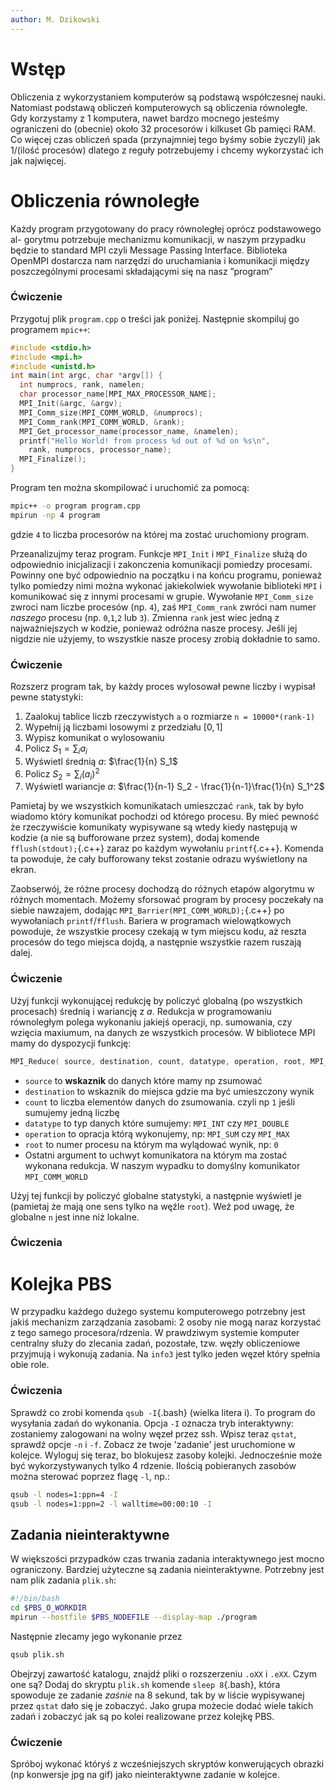 ```yaml
---
author: M. Dzikowski
---
```


# Wstęp

Obliczenia z wykorzystaniem komputerów są podstawą współczesnej nauki.
Natomiast podstawą obliczeń komputerowych są obliczenia równoległe. Gdy
korzystamy z 1 komputera, nawet bardzo mocnego jesteśmy ograniczeni do
(obecnie) około 32 procesorów i kilkuset Gb pamięci RAM. Co więcej czas
obliczeń spada (przynajmniej tego byśmy sobie życzyli) jak 1/(ilość procesów)
dlatego z reguły potrzebujemy i chcemy wykorzystać ich jak najwięcej.

# Obliczenia równoległe

Każdy program przygotowany do pracy równoległej oprócz podstawowego al-
gorytmu potrzebuje mechanizmu komunikacji, w naszym przypadku będzie to
standard MPI czyli Message Passing Interface. Biblioteka OpenMPI dostarcza
nam narzędzi do uruchamiania i komunikacji między poszczególnymi procesami
składającymi się na nasz ”program”

### Ćwiczenie

Przygotuj plik `program.cpp` o treści jak poniżej. Następnie skompiluj go programem
`mpic++`:

```c++
#include <stdio.h>
#include <mpi.h>
#include <unistd.h>
int main(int argc, char *argv[]) {
  int numprocs, rank, namelen;
  char processor_name[MPI_MAX_PROCESSOR_NAME];
  MPI_Init(&argc, &argv);
  MPI_Comm_size(MPI_COMM_WORLD, &numprocs);
  MPI_Comm_rank(MPI_COMM_WORLD, &rank);
  MPI_Get_processor_name(processor_name, &namelen);
  printf("Hello World! from process %d out of %d on %s\n",
    rank, numprocs, processor_name);
  MPI_Finalize();
}
```

Program ten można skompilować i uruchomić za pomocą:
```Bash
mpic++ -o program program.cpp
mpirun -np 4 program
```
gdzie `4` to liczba procesorów na której ma zostać uruchomiony program.

Przeanalizujmy teraz program. Funkcje `MPI_Init` i `MPI_Finalize` służą do odpowiednio inicjalizacji i zakonczenia komunikacji pomiedzy procesami. Powinny one być odpowiednio na początku i na końcu programu, ponieważ tylko pomiedzy nimi można wykonać jakiekolwiek wywołanie biblioteki `MPI` i komunikować się z innymi procesami w grupie. Wywołanie `MPI_Comm_size` zwroci nam liczbe procesów (np. `4`), zaś `MPI_Comm_rank` zwróci nam numer *naszego* procesu (np. `0`,`1`,`2` lub `3`). Zmienna `rank` jest wiec jedną z najważniejszych w kodzie, ponieważ odróżna nasze procesy. Jeśli jej nigdzie nie użyjemy, to wszystkie nasze procesy zrobią dokładnie to samo.

### Ćwiczenie

Rozszerz program tak, by każdy proces wylosował pewne liczby i wypisał pewne statystyki:

1. Zaalokuj tablice liczb rzeczywistych `a` o rozmiarze `n = 10000*(rank-1)`
2. Wypełnij ją liczbami losowymi z przedziału $[0,1]$
3. Wypisz komunikat o wylosowaniu
4. Policz $S_1 = \sum_i a_i$
5. Wyświetl średnią $a$: $\frac{1}{n} S_1$
6. Policz $S_2 = \sum_i (a_i)^2$
7. Wyświetl wariancje $a$: $\frac{1}{n-1} S_2 - \frac{1}{n-1}\frac{1}{n} S_1^2$

Pamietaj by we wszystkich komunikatach umieszczać `rank`, tak by było wiadomo który komunikat pochodzi od którego procesu. By mieć pewność że rzeczywiście komunikaty wypisywane są wtedy kiedy następują w kodzie (a nie są bufforowane przez system), dodaj komende `fflush(stdout);`{.c++} zaraz po każdym wywołaniu `printf`{.c++}. Komenda ta powoduje, że cały bufforowany tekst zostanie odrazu wyświetlony na ekran.

Zaobserwój, że różne procesy dochodzą do różnych etapów algorytmu w różnych momentach. Możemy sforsować program by procesy poczekały na siebie nawzajem, dodając `MPI_Barrier(MPI_COMM_WORLD);`{.c++} po wywołaniach `printf`/`fflush`. Bariera w programach wielowątkowych powoduje, że wszystkie procesy czekają w tym miejscu kodu, aż reszta procesów do tego miejsca dojdą, a następnie wszystkie razem ruszają dalej.

### Ćwiczenie

Użyj funkcji wykonującej redukcję by policzyć globalną (po wszystkich procesach) średnią i wariancję z $a$. Redukcja w programowaniu równoległym polega wykonaniu jakiejś operacji, np. sumowania, czy wzięcia maxiumum, na danych ze wszystkich procesów. W bibliotece MPI mamy do dyspozycji funkcję:
```c++
MPI_Reduce( source, destination, count, datatype, operation, root, MPI_COMM_WORLD)
```
- `source` to **wskaznik** do danych które mamy np zsumować
- `destination` to wskaznik do miejsca gdzie ma być umieszczony wynik
- `count` to liczba elementów danych do zsumowania. czyli np `1` jeśli sumujemy jedną liczbę
- `datatype` to typ danych które sumujemy: `MPI_INT` czy `MPI_DOUBLE`
- `operation` to opracja którą wykonujemy, np: `MPI_SUM` czy `MPI_MAX`
- `root` to numer procesu na którym ma wylądować wynik, np: `0`
- Ostatni argument to uchwyt komunikatora na którym ma zostać wykonana redukcja. W naszym wypadku to domyślny komunikator `MPI_COMM_WORLD`

Użyj tej funkcji by policzyć globalne statystyki, a następnie wyświetl je (pamietaj że mają one sens tylko na węźle `root`). Weź pod uwagę, że globalne `n` jest inne niż lokalne.

### Ćwiczenia

# Kolejka PBS

W przypadku każdego dużego systemu komputerowego potrzebny jest jakiś
mechanizm zarządzania zasobami: 2 osoby nie mogą naraz korzystać z tego
samego procesora/rdzenia. W prawdziwym systemie komputer centralny służy
do zlecania zadań, pozostałe, tzw. węzły obliczeniowe przyjmują i wykonują
zadania. Na `info3` jest tylko jeden węzeł który spełnia obie role.

### Ćwiczenia

Sprawdź co zrobi komenda `qsub -I`{.bash} (wielka litera i). To program do wysyłania zadań do wykonania. Opcja `-I` oznacza tryb interaktywny: zostaniemy zalogowani na wolny węzeł przez ssh. Wpisz teraz `qstat`, sprawdź opcje `-n` i `-f`. Zobacz ze twoje 'zadanie' jest uruchomione w kolejce. Wyloguj się teraz, bo blokujesz zasoby kolejki. Jednocześnie może być wykorzystywanych tylko 4 rdzenie. Ilością pobieranych zasobów można sterować poprzez flagę `-l`, np.:
```Bash
qsub -l nodes=1:ppn=4 -I
qsub -l nodes=1:ppn=2 -l walltime=00:00:10 -I
```

## Zadania nieinteraktywne

W większości przypadków czas trwania zadania interaktywnego jest mocno ograniczony. Bardziej użyteczne są zadania nieinteraktywne. Potrzebny jest nam plik zadania `plik.sh`:
```Bash
#!/bin/bash
cd $PBS_O_WORKDIR
mpirun --hostfile $PBS_NODEFILE --display-map ./program
```
Następnie zlecamy jego wykonanie przez
```Bash
qsub plik.sh
```
Obejrzyj zawartość katalogu, znajdź pliki o rozszerzeniu `.oXX` i `.eXX`. Czym one są? Dodaj do skryptu `plik.sh` komende `sleep 8`{.bash}, która spowoduje ze zadanie *zaśnie* na 8 sekund, tak by w liście wypisywanej przez `qstat` dało się je zobaczyć. Jako grupa możecie dodać wiele takich zadań i zobaczyć jak są po kolei realizowane przez kolejkę PBS.

### Ćwiczenie
Spróboj wykonać któryś z wcześniejszych skryptów konwerujących obrazki (np konwersje jpg na gif) jako nieinteraktywne zadanie w kolejce.
